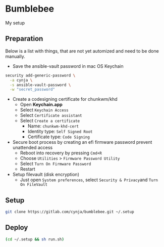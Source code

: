 # Bumblebee
My setup

## Preparation
Below is a list with things, that are not yet automized and need to be done manually.

- Save the ansible-vault password in mac OS Keychain
```bash
security add-generic-password \
  -a cynja \
  -s ansible-vault-password \
  -w "secret_password"
```
- Create a codesigning certificate for chunkwm/khd
  - Open **Keychain.app**
  - Select `Keychain Access`
  - Select `Certificate assistant`
  - Select `Create a certificate`
    - Name: `chunkwm-khd-cert`
    - Identity type: `Self Signed Root`
    - Certificate type: `Code Signing`
- Secure boot process by creating an efi firmware password prevent unattended access
  - Reboot into recovery by pressing `Cmd+R`
  - Choose `Utilities` > `Firmware Password Utility`
  - Select `Turn On Firmware Password`
  - Restart
- Setup filevault (disk encryption)
  - Just open `System preferences`, select `Security & Privacy`and `Turn On FileVault`

## Setup
```bash
git clone https://gitlab.com/cynja/bumblebee.git ~/.setup
```

## Deploy
```bash
(cd ~/.setup && sh run.sh)
```
